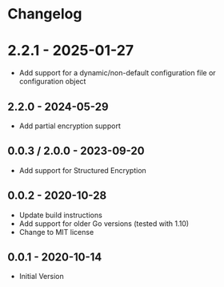 # Changelog

# 2.2.1 - 2025-01-27
* Add support for a dynamic/non-default configuration file or configuration object

## 2.2.0 - 2024-05-29
* Add partial encryption support

## 0.0.3 / 2.0.0 - 2023-09-20
* Add support for Structured Encryption

## 0.0.2 - 2020-10-28
* Update build instructions
* Add support for older Go versions (tested with 1.10)
* Change to MIT license

## 0.0.1 - 2020-10-14
* Initial Version
